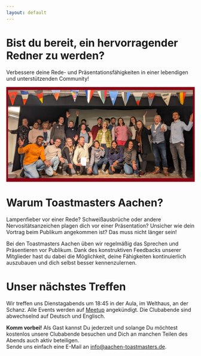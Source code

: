 ```yaml
---
layout: default
---
```


# Bist du bereit, ein hervorragender Redner zu werden?

<!-- [Jump to English](#are-you-ready-to-become-an-excellent-speaker) -->

Verbessere deine Rede- und Präsentationsfähigkeiten in einer lebendigen und unterstützenden Community!

<img src="/assets/images/tmac-500-grouppic.jpg" width="800" style="display: block; margin-left: auto; margin-right: auto;">

# Warum Toastmasters Aachen?

Lampenfieber vor einer Rede?
Schweißausbrüche oder andere Nervositätsanzeichen plagen dich vor einer Präsentation?
Unsicher wie dein Vortrag beim Publikum angekommen ist?
Das muss nicht länger sein!

Bei den Toastmasters Aachen üben wir regelmäßig das Sprechen und Präsentieren vor Publikum.
Dank des konstruktiven Feedbacks unserer Mitglieder hast du dabei die Möglichkeit, deine Fähigkeiten kontinuierlich auszubauen und dich selbst besser kennenzulernen.


# Unser nächstes Treffen

Wir treffen uns Dienstagabends um 18:45 in der Aula, im Welthaus, an der Schanz.  Alle Events werden auf [Meetup](https://meetu.ps/c/4s2D7/Dg7x6/d) angekündigt. Die Clubabende sind abwechselnd auf Deutsch und Englisch.

**Komm vorbei!**
Als Gast kannst Du jederzeit und solange Du möchtest kostenlos unsere Clubabende besuchen und Dich an manchen Teilen des Abends auch aktiv beteiligen.<br/>
Sende uns einfach eine E-Mail an [info@aachen-toastmasters.de](mailto:info@aachen-toastmasters.de).


<!--- # Are You Ready to Become an Excellent Speaker? --->
